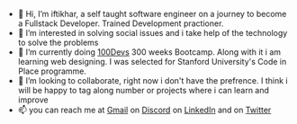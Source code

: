 - 👋 Hi, I’m iftikhar, a self taught software engineer on a journey to become a Fullstack Developer. Trained Development practioner. 
- 👀 I’m interested in solving social issues and i take help of the technology to solve the problems
- 🌱 I’m currently doing [100Devs](https://t.co/N1svwMYkZF) 300 weeks Bootcamp. Along with it i am learning web designing. I was selected for Stanford University's Code in Place programme. 
- 💞️ I’m looking to collaborate, right now i don't have the prefrence. I think i will be happy to tag along number or projects where i can learn and improve
- 📫 you can reach me at [Gmail](iftikhar.sy@gmail.com) on [Discord](roshi#4568) on [LinkedIn](linkedin.com/in/iftikhar-s/) and on [Twitter](@iftikhar_sy)

<!---
ifti891/ifti891 is a ✨ special ✨ repository because its `README.md` (this file) appears on your GitHub profile.
You can click the Preview link to take a look at your changes.
--->
